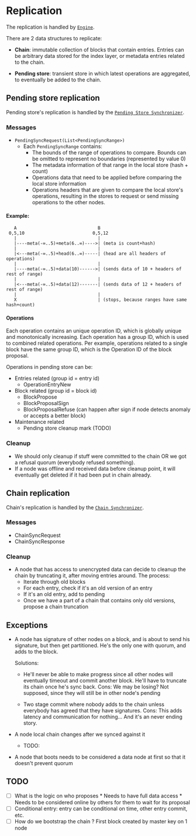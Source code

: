 
# Replication
The replication is handled by [`Engine`](src/engine/mod.rs).
 
There are 2 data structures to replicate:
* **Chain**: immutable collection of blocks that contain entries. Entries can be arbitrary data stored for the index layer,
         or metadata entries related to the chain.
         
* **Pending store**: transient store in which latest operations are aggregated, to eventually be added to the chain.

## Pending store replication
Pending store's replication is handled by the [`Pending Store Synchronizer`](src/engine/pending_sync.rs).

### Messages
* `PendingSyncRequest(List<PendingSyncRange>)`
    * Each `PendingSyncRange` contains:
      * The bounds of the range of operations to compare. Bounds can be omitted to represent no boundaries (represented by value 0)
      * The metadata information of that range in the local store (hash + count)
      * Operations data that need to be applied before comparing the local store information
      * Operations headers that are given to compare the local store's operations, resulting in the stores to request or send
        missing operations to the other nodes.

#### Example:
```
   A                               B
 0,5,10                          0,5,12
   |                               |
   |----meta(-∞..5)+meta(6..∞)---->| (meta is count+hash)
   |                               |
   |<---meta(-∞..5)+head(6..∞)-----| (head are all headers of operations)
   |                               |
   |----meta(-∞..5)+data(10)------>| (sends data of 10 + headers of rest of range)
   |                               |
   |<---meta(-∞..5)+data(12)-------| (sends data of 12 + headers of rest of range)
   |                               |
   X                               | (stops, because ranges have same hash+count)
```

#### Operations
Each operation contains an unique operation ID, which is globally unique and monotonically increasing.
Each operation has a group ID, which is used to combined related operations.
Per example, operations related to a single block have the same group ID, which is the Operation ID of the block proposal.

Operations in pending store can be:

* Entries related (group id = entry id)
    * OperationEntryNew
* Block related (group id = block id)
    * BlockPropose
    * BlockProposalSign
    * BlockProposalRefuse (can happen after sign if node detects anomaly or accepts a better block)
* Maintenance related
    * Pending store cleanup mark (TODO)

### Cleanup
* We should only cleanup if stuff were committed to the chain OR we got a refusal quorum (everybody refused something).
* If a node was offline and received data before cleanup point, it will eventually get deleted if it had been put in chain already.

## Chain replication
Chain's replication is handled by the [`Chain Synchronizer`](src/engine/chain_sync.rs).


### Messages
* ChainSyncRequest
* ChainSyncResponse

### Cleanup
* A node that has access to unencrypted data can decide to cleanup the chain by truncating it, after moving entries around.
  The process:
  * Iterate through old blocks
  * For each entry, check if it's an old version of an entry
  * If it's an old entry, add to pending
  * Once we have a part of a chain that contains only old versions, propose a chain truncation

## Exceptions
* A node has signature of other nodes on a block, and is about to send his signature, but then get partitioned.
  He's the only one with quorum, and adds to the block.

  Solutions:
  * He'll never be able to make progress since all other nodes will eventually timeout and commit another block.
    He'll have to truncate its chain once he's sync back.
    Cons: We may be losing? Not supposed, since they will still be in other node's pending

  * Two stage commit where nobody adds to the chain unless everybody has agreed that they have signatures.
    Cons: This adds latency and communication for nothing... And it's an never ending story.

* A node local chain changes after we synced against it
  * TODO:

* A node that boots needs to be considered a data node at first so that it doesn't prevent quorum


## TODO
- [ ] What is the logic on who proposes
        * Needs to have full data access
        * Needs to be considered online by others for them to wait for its proposal
- [ ] Conditional entry: entry can be conditional on time, other entry commit, etc.
- [ ] How do we bootstrap the chain ?
      First block created by master key on 1 node
